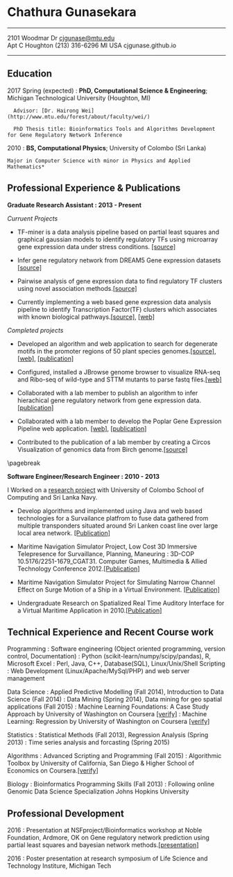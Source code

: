Chathura Gunasekara
============

-------------------     ----------------------------
2101 Woodmar Dr                     cjgunase@mtu.edu                                     
Apt C Houghton                      (213) 316-6296 
MI USA                              cjgunase.github.io
-------------------     ----------------------------

Education
---------

2017 Spring (expected)
:   **PhD, Computational Science & Engineering**; Michigan Technological University (Houghton, MI)

      Advisor: [Dr. Hairong Wei](http://www.mtu.edu/forest/about/faculty/wei/)
   
      PhD Thesis title: Bioinformatics Tools and Algorithms Development for Gene Regulatory Network Inference
       

2010
:   **BS, Computational Physics**; University of Colombo (Sri Lanka)
    
    Major in Computer Science with minor in Physics and Applied Mathematics*

Professional Experience & Publications
----------

**Graduate Research Assistant : 2013 - Present**

_Curruent Projects_

* TF-miner is a data analysis pipeline based on partial least squares and graphical gaussian models to identify regulatory TFs using microarray gene expression data under stress conditions. [[source]](https://github.com/cjgunase/TF-miner)


* Infer gene regulatory network from DREAM5 Gene expression datasets [[source]](https://github.com/cjgunase/DREAM5_gene_net.git)


* Pairwise analysis of gene expression data to find regulatory TF clusters using novel association methods.[[source]](https://github.com/cjgunase/MIC_based_gene_expr_analysis)


* Currently implementing a  web based gene expression data analysis pipeline to identify Transcription Factor(TF) clusters which associates with known biological pathways.[[source]](https://github.com/cjgunase/TF-Cluster), [[web]](http://sys.bio.mtu.edu/cluster/index.php)

_Completed projects_

* Developed an algorithm and web application to search for degenerate motifs in the promoter regions of 50 plant species genomes.[[source]](https://github.com/cjgunase/exactSearch), [[web]](http://sys.bio.mtu.edu/motif/), [[publication]](http://plantmethods.biomedcentral.com/articles/10.1186/s13007-016-0126-6)


* Configured, installed a JBrowse genome browser to visualize RNA-seq and Ribo-seq of wild-type and STTM mutants to parse fastq files.[[web]](https://blossom.ffr.mtu.edu/designindex2.php)


* Collaborated with a lab member to publish an algorithm to infer hierachical gene regulatory network from gene expression data.[[publication]](https://www.ncbi.nlm.nih.gov/pmc/articles/PMC4797117/)


* Collaborated with a lab member  to develop the  Poplar Gene Expression Pipeline web application. [[web]](http://sys.bio.mtu.edu), [[publication]](http://link.springer.com/article/10.1007/s11295-014-0745-x#page-1)


* Contributed to the publication of a lab member by creating a Circos Visualization of genomics data from Birch genome.[[source]](https://github.com/cjgunase/myVisualizations/tree/master/circos)

\pagebreak

**Software Engineer/Research Engineer : 2010 - 2013**

I Worked on a [research project](http://www.vidusayura.org/?page_id=2) with University of Colombo School of Computing and Sri Lanka Navy.


* Develop algorithms and implemented using Java and web based technologies for a Survailance platfrom to fuse data gathered from multiple transponders situated around Sri Lanken coast line  over large local area network. [[Publication]](http://www.icter.org/conference/icter2012/paper/50)

* Maritime Navigation Simulator Project, Low Cost 3D Immersive Telepresence for Survaillance, Planning, Maneuring : 3D-COP	10.5176/2251-1679_CGAT31. Computer Games, Multimedia & Allied Technology Conference 2012.[[Publication]](http://www.cgames.com.sg/PriorYearsPaper2012.html)

* Maritime Navigation Simulator Project for Simulating Narrow Channel Effect on Surge Motion of a Ship in a Virtual Environment. [[Publication]](http://www.icter.org/conference/icter2012/paper/31)

* Undergraduate Research on Spatialized Real Time Auditory Interface for a Virtual Maritime Application in 2010.[[Publication]](http://www.icter.org/conference/archive2011/index.php/icter/ICTer2010/paper/view/65)


Technical Experience and Recent Course work
--------------------

Programming
:   Software engineering (Object oriented programming, version control, Documentation)
:   Python (scikit-learn/numpy/scipy/pandas), R, Microsoft Excel
:   Perl, Java, C++, Database(SQL), Linux/Unix/Shell Scripting
:   Web Development (Linux/Apache/MySql/PHP) and web server management

Data Science
:   Applied Predictive Modelling (Fall 2014), Introduction to Data Science (Fall 2014)
:   Data Mining (Spring 2014), Data mining for geo spatial applications (Fall 2015)
:   Machine Learning Foundations: A Case Study Approach by University of Washington on Coursera [[verify]](https://www.coursera.org/account/accomplishments/certificate/UALSGBFJHK7W)
:   Machine Learning: Regression by University of Washington on Coursera [[verify]](https://www.coursera.org/account/accomplishments/certificate/2AXNSM86GTZS)

Statistics
:   Statistical Methods (Fall 2013), Regression Analysis (Spring 2013)
:   Time series analysis and forcasting (Spring 2015)

Algorithms
:   Advanced Scripting and Programming (Fall 2015)
:   Algorithmic Toolbox by University of California, San Diego & Higher School of Economics on Coursera.[[verify]](https://www.coursera.org/account/accomplishments/certificate/KSF3Q7M96AWB)

Biology
:   Bioinformatics Programming Skills (Fall 2013)
:   Following online Genomic Data Science Specialization Johns Hopkins University

Professional Development
------------------------

2016
:     Presentation at NSFproject/Bioinformatics workshop at Noble Foundation, Ardmore, OK on Gene regulatory network prediction using partial least squares and bayesian network methods.[[presentation]](http://www.slideshare.net/secret/15sqXSMbpOHAOQ)

2016
:     Poster presentation at research symposium of Life Science and Technology Institure, Michigan Tech
